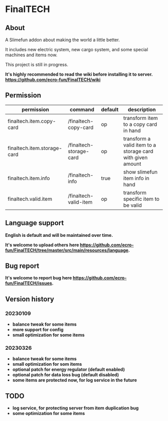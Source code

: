 
# FinalTECH


## About


A Slimefun addon about making the world a little better.

It includes new electric system, new cargo system, and some special machines and items now.

This project is still in progress.

<b>It's highly recommended to read the wiki before installing it to server. <https://github.com/ecro-fun/FinalTECH/wiki>

## Permission

| permission | command | default | description |
| ---------- | ------- | ------- | ----------- |
| finaltech.item.copy-card | /finaltech-copy-card | op | transform item to a copy card in hand |
| finaltech.item.storage-card | /finaltech-storage-card | op | transform a valid item to a storage card with given amount |
| finaltech.item.info | /finaltech-info | true | show slimefun item info in hand |
| finaltech.valid.item | /finaltech-valid-item | op | transform specific item to be valid |

## Language support

English is default and will be maintained over time.

It's welcome to upload others here <https://github.com/ecro-fun/FinalTECH/tree/master/src/main/resources/language>.

## Bug report

It's welcome to report bug here <https://github.com/ecro-fun/FinalTECH/issues>.

## Version history

### 20230109

+ balance tweak for some items
+ more support for config
+ small optimization for some items

### 20230326

+ balance tweak for some items
+ small optimization for som items
+ optional patch for energy regulator (default enabled)
+ optional patch for data loss bug (default disabled)
+ some items are protected now, for log service in the future

## TODO

+ log service, for protecting server from item duplication bug
+ some optimization for some items
